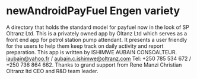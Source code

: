 # newAndroidPayFuel Engen variety
A directory that holds the standard model for payfuel now in the look of SP
Oltranz Ltd. This is a privately owned app by Oltanz Ltd which serves as a front end app for petrol station pump attendant. It presents a user friendly for the users to help them keep track on daily activity and report preparation. This app is written by ISHIMWE AUBAIN CONSOALTEUR. iaubain@yahoo.fr / aubain.c.ishimwe@oltranz.com Tel: +250 785 534 672 / +250 736 864 662. Thanks to grand support from Rene Manzi Christian Oltranz ltd CEO and R&D team leader.
